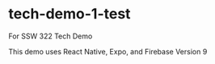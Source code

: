 # tech-demo-1-test
For SSW 322 Tech Demo

This demo uses React Native, Expo, and Firebase Version 9
